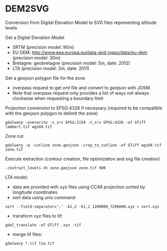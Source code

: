 # DEM2SVG
Conversion from Digital Elevation Model to SVG files representing altitude levels

Get a Digital Elevation Model
- SRTM (precision model: 90m)
- EU DEM: http://www.eea.europa.eu/data-and-maps/data/eu-dem (precision model: 30m)
- Bretagne: geobretagne (precision model: 5m, date: 2012)
- LTA (precision model: 2m, date: 2011)

Get a geojson polygon file for the zone
- overpass request to get xml file and convert to geojson with JOSM. 
- Note that overpass request only provides a list of ways not always clockwise when requesting a boundary limit

Projection conversion to EPSG:4326 if necessary (required to be compatible with the geojson polygon to delimit the zone)
```
gdalwarp -overwrite -s_srs EPSG:2154 -t_srs EPSG:4326 -of GTiff lambert.tif wgs84.tif
```

Zone cut
```
gdalwarp -q -cutline zone.geojson -crop_to_cutline -of GTiff wgs84.tif zone.tif
```

Execute extraction (contour creation, file optimization and svg file creation)
```
./extract_levels.sh zone.geojson zone.tif 500
```

LTA model:
- data are provided with xyz files using CC48 projection sorted by longitude coordinates
- sort data using unix command: 
```
sort --field-separator=',' -k2,2 -k1,1 1208000_7296000.xyz > sort.xyz
```
- transform xyz files to tif: 
```
gdal_translate -of GTiff .xyz .tif
```
- merge tif files: 
```
gdalwarp *.tif lta.tif
```

